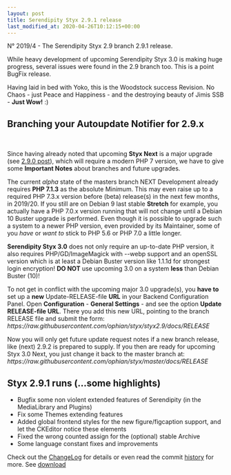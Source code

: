 ```yaml
---
layout: post
title: Serendipity Styx 2.9.1 release
last_modified_at: 2020-04-26T10:12:15+00:00
---
```


N° 2019/4 - The Serendipity Styx 2.9 branch 2.9.1 release.

While heavy development of upcoming Serendipity Styx 3.0 is making huge progress, several issues were found in the 2.9 branch too. This is a point BugFix release.

Having laid in bed with Yoko, this is the Woodstock success Revision. No Chaos - just Peace and Happiness - and the destroying beauty of Jimis SSB - **Just Wow!** :)

<div markdown="1">
 <div>

<h2>Branching your Autoupdate Notifier for 2.9.x</h2><br>

<p>Since having already noted that upcoming <strong>Styx Next</strong> is a major upgrade (see <a href="https://ophian.github.io/2019/06/01/Serendipity-Styx-2.9.0-released/">2.9.0 post</a>), which will require a modern PHP 7 version, we have to give some <strong>Important Notes</strong> about branches and future upgrades.</p>

<p>The current <em>alpha</em> state of the masters branch NEXT Development already requires <strong>PHP 7.1.3</strong> as the absolute Minimum.
This may even raise up to a required PHP 7.3.x version before (beta) release(s) in the next few months, in 2019/20.
If you still are on Debian 9 last stable <strong>Stretch</strong> for example, you actually have a PHP 7.0.x version running that will not change until a Debian 10 Buster upgrade is performed.
Even though it is possible to upgrade such a system to a newer PHP version, even provided by its Maintainer, some of you <em>have</em> or <em>want to</em> stick to PHP 5.6 or PHP 7.0 a little longer.</p>

<p><strong>Serendipity Styx 3.0</strong> does not only require an up-to-date PHP version, it also requires PHP/GD/ImageMagick with --webp support and an openSSL version which is at least a Debian Buster version like 1.1.1d for strongest login encryption! <strong>DO NOT</strong> use upcoming 3.0 on a system <strong>less</strong> than Debian Buster (10)!</p>

<p>To not get in conflict with the upcoming major 3.0 upgrade(s), you <strong>have to</strong> set up a <strong>new</strong> Update-RELEASE-file <strong>URL</strong> in your Backend Configuration Panel.
Open <strong>Configuration</strong> - <strong>General Settings</strong> - and see the option <strong>Update RELEASE-file URL</strong>. There you add this new URL, pointing to the branch RELEASE file and submit the form:
<em>https://raw.githubusercontent.com/ophian/styx/styx2.9/docs/RELEASE</em></p>

<p>Now you will only get future update request notes if a new branch release, like (next) 2.9.2 is prepared to supply.
If you then are ready for upcoming Styx 3.0 Next, you just change it back to the master branch at:
<em>https://raw.githubusercontent.com/ophian/styx/master/docs/RELEASE</em></p>

 </div>
</div>


## Styx 2.9.1 runs (...some highlights)

  - Bugfix some non violent extended features of Serendipity (in the MediaLibrary and Plugins)
  - Fix some Themes extending features
  - Added global frontend styles for the new figure/figcaption support, and let the CKEditor notice these elements
  - Fixed the wrong counted assign for the (optional) stable Archive
  - Some language constant fixes and improvements

Check out the [ChangeLog](https://github.com/ophian/styx/blob/2.9.1/docs/NEWS) for details or even read the commit [history](https://github.com/ophian/styx/commits/2.9.1) for more. See [download](https://github.com/ophian/styx/releases/tag/2.9.1)
